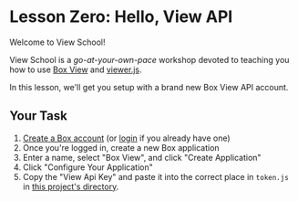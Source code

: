 # Lesson Zero: Hello, View API

Welcome to View School!

View School is a *go-at-your-own-pace* workshop devoted to teaching you how to use [Box View](http://developers.box.com/view) and [viewer.js](https://github.com/box/viewer.js).

In this lesson, we'll get you setup with a brand new Box View API account.

## Your Task

1. [Create a Box account](https://box.com/developer_signup) (or [login](http://box.com/developers/services) if you already have one)
2. Once you're logged in, create a new Box application
3. Enter a name, select "Box View", and click "Create Application"
4. Click "Configure Your Application"
5. Copy the "View Api Key" and paste it into the correct place in `token.js` in [this project's directory](/open/00-hello-view-api).
